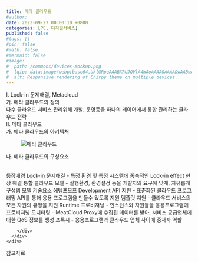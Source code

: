 ```yaml
---
title: 메타 클라우드
#author: 
date: 2023-09-27 00:00:10 +0800
categories: [PE, 디지털서비스]
published: false
#tags: []
#pin: false
#math: false
#mermaid: false
#image:
#  path: /commons/devices-mockup.png
#  lqip: data:image/webp;base64,UklGRpoAAABXRUJQVlA4WAoAAAAQAAAADwAABwAAQUxQSDIAAAARL0AmbZurmr57yyIiqE8oiG0bejIYEQTgqiDA9vqnsUSI6H+oAERp2HZ65qP/VIAWAFZQOCBCAAAA8AEAnQEqEAAIAAVAfCWkAALp8sF8rgRgAP7o9FDvMCkMde9PK7euH5M1m6VWoDXf2FkP3BqV0ZYbO6NA/VFIAAAA
#  alt: Responsive rendering of Chirpy theme on multiple devices.
---
```


<div class="post-wrap">
  <div class="para">
    <div class="para-title">
      I. Lock-in 문제해결, Metacloud
    </div>
    <div class="para-cntnt">
      <div class="para">
        <div class="para-title">
          가. 메타 클라우드의 정의
        </div>
        <div class="para-cntnt">
            다수 클라우드 서비스 관리위해 개발, 운영등을 하나의 레이어에서 통합 관리하는 클라우드 전략
        </div>
      </div>
    </div>
  </div>
  
  <div class="para">
    <div class="para-title">
      II. 메타 클라우드
    </div>
    <div class="para-cntnt">
      <div class="para">
        <div class="para-title">
          가. 메타 클라우드의 아키텍처
        </div>
        <div class="para-cntnt">
          <figure class="post-figure">
            <img src="/assets/img/posts/메타-클라우드.png" alt="메타 클라우드">
<!--            <figcaption>Source: Unveiling the Metaverse: Exploring Emerging Trends, Multifaceted Perspectives, and Future Challenges</figcaption>-->
          </figure>
        </div>
      </div>
      <div class="para">
        <div class="para-title">
          나. 메타 클라우드의 구성요소
        </div>
        <div class="para-cntnt">
          <table class="post-table">
          </table>
          등장배경
  Lock-in 문제해결 - 특정 환경 및 특정 시스템에 종속적인 Lock-in effect 현상 해결
  통합 클라우드 모델 - 실행환경, 환경설정 등을 개발자의 요구에 맞게, 자유롭게 구성템 모델
기술요소 에템프모프
  Development
    API 지원 - 표준화된 클라우드 프로그래밍 API를 통해 응용 프로그램을 만들수 있도록 지원
    템플릿 지원 - 클라우드 서비스의 모든 자원의 유형을 지원 
  Runtime
    프로비저닝 - 인스턴스와 자원들을 응용프로그램에 프로비저닝
    모니터링 - MeatCloud Proxy에 수집된 데이터를 받아, 서비스 공급업체에 대한 QoS 정보를 생성
    프록시 - 응용프로그램과 클라우드 업체 사이에 중재자 역할

        </div>
      </div>
    </div>
  </div>

  <div class="refr-wrap">
    <div class="refr-title">
        참고자료
    </div>
    <ol class="refr-list">
    <!--    <li>(나현식, 최대선) <a target="_blank" href="https://scienceon.kisti.re.kr/commons/util/originalView.do?cn=JAKO202225948430499&oCn=JAKO202225948430499&dbt=JAKO&journal=NJOU00291864">메타버스 보안 위협 요소 및 대응 방안 검토</a></li>-->
    <!--    <li>(M. Uddin, S. Manickam, H. Ullah, M. Obaidat and A. Dandoush) <a target="_blank" href="https://ieeexplore.ieee.org/abstract/document/10138386">Unveiling the Metaverse: Exploring Emerging Trends, Multifaceted Perspectives, and Future Challenges</a></li>-->
    </ol>
  </div>
</div>
